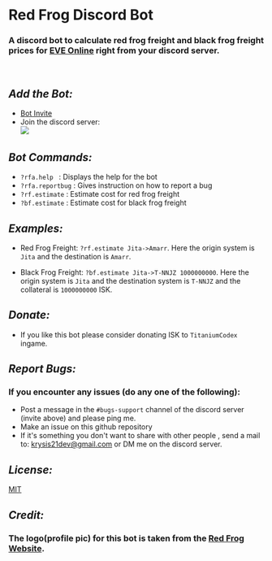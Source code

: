 # Red Frog Discord Bot
### A discord bot to calculate red frog freight and black frog freight prices for [EVE Online](https://eveonline.com) right from your discord server.
<br>

## *Add the Bot:*
- [Bot Invite](https://discord.com/api/oauth2/authorize?client_id=746789454118649877&permissions=84992&scope=bot)
- Join the discord server:  
[![](https://discordapp.com/api/guilds/746965559958044823/embed.png?style=banner2)](https://discord.gg/FCUEHfK)

## *Bot Commands:*
- `?rfa.help ` : Displays the help for the bot
- `?rfa.reportbug` : Gives instruction on how to report a bug
- `?rf.estimate` : Estimate cost for red frog freight
- `?bf.estimate` : Estimate cost for black frog freight

## *Examples:*
- Red Frog Freight: `?rf.estimate Jita->Amarr`. Here the origin system is `Jita` and the destination is `Amarr`.

- Black Frog Freight: `?bf.estimate Jita->T-NNJZ 1000000000`. Here the origin system is `Jita` and the destination system is `T-NNJZ` and the collateral is `1000000000` ISK.


## *Donate:*
- If you like this bot please consider donating ISK to `TitaniumCodex` ingame.

## *Report Bugs:*
### If you encounter any issues (do any one of the following):
- Post a message in the `#bugs-support` channel of the discord server (invite above) and please ping me.
- Make an issue on this github repository
- If it's something you don't want to share with other people , send a mail to: krysis21dev@gmail.com or DM me on the discord server. 

## *License:*
[MIT](https://choosealicense.com/licenses/mit/)

## *Credit:*
### The logo(profile pic) for this bot is taken from the [Red Frog Website](https://red-frog.org/).
